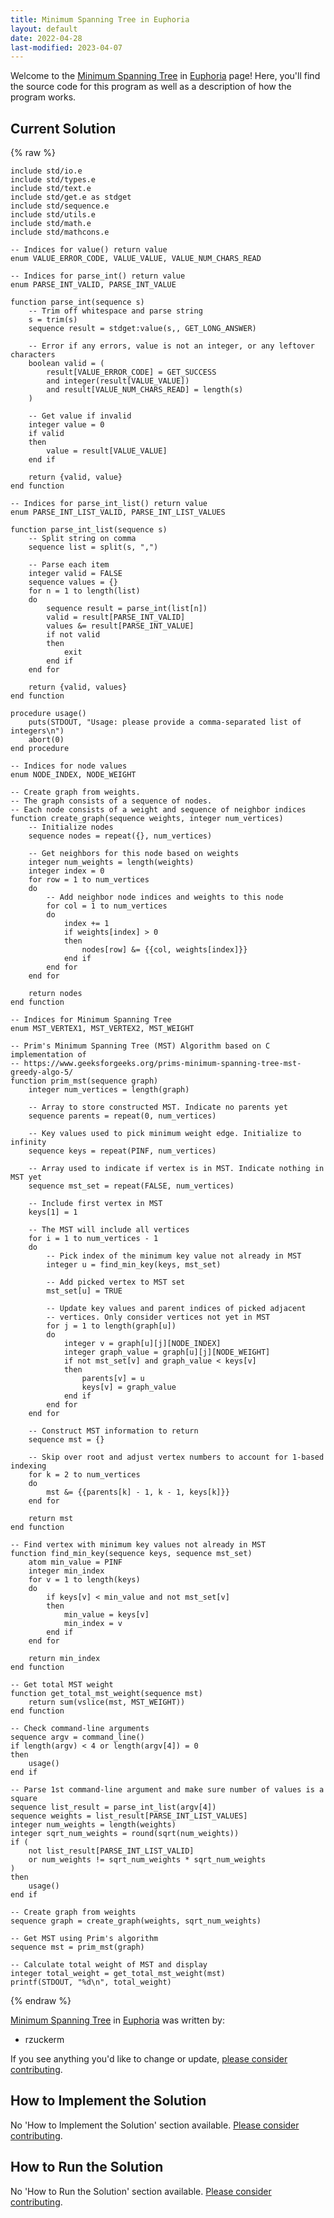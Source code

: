 ```yaml
---
title: Minimum Spanning Tree in Euphoria
layout: default
date: 2022-04-28
last-modified: 2023-04-07
---
```


Welcome to the [Minimum Spanning Tree](https://sampleprograms.io/projects/minimum-spanning-tree) in [Euphoria](https://sampleprograms.io/languages/euphoria) page! Here, you'll find the source code for this program as well as a description of how the program works.

## Current Solution

{% raw %}

```euphoria
include std/io.e
include std/types.e
include std/text.e
include std/get.e as stdget
include std/sequence.e
include std/utils.e
include std/math.e
include std/mathcons.e

-- Indices for value() return value
enum VALUE_ERROR_CODE, VALUE_VALUE, VALUE_NUM_CHARS_READ

-- Indices for parse_int() return value
enum PARSE_INT_VALID, PARSE_INT_VALUE

function parse_int(sequence s)
    -- Trim off whitespace and parse string
    s = trim(s)
    sequence result = stdget:value(s,, GET_LONG_ANSWER)

    -- Error if any errors, value is not an integer, or any leftover characters
    boolean valid = (
        result[VALUE_ERROR_CODE] = GET_SUCCESS
        and integer(result[VALUE_VALUE])
        and result[VALUE_NUM_CHARS_READ] = length(s)
    )

    -- Get value if invalid
    integer value = 0
    if valid
    then
        value = result[VALUE_VALUE]
    end if

    return {valid, value}
end function

-- Indices for parse_int_list() return value
enum PARSE_INT_LIST_VALID, PARSE_INT_LIST_VALUES

function parse_int_list(sequence s)
    -- Split string on comma
    sequence list = split(s, ",")

    -- Parse each item
    integer valid = FALSE
    sequence values = {}
    for n = 1 to length(list)
    do
        sequence result = parse_int(list[n])
        valid = result[PARSE_INT_VALID]
        values &= result[PARSE_INT_VALUE]
        if not valid
        then
            exit
        end if
    end for

    return {valid, values}
end function

procedure usage()
    puts(STDOUT, "Usage: please provide a comma-separated list of integers\n")
    abort(0)
end procedure

-- Indices for node values
enum NODE_INDEX, NODE_WEIGHT

-- Create graph from weights.
-- The graph consists of a sequence of nodes.
-- Each node consists of a weight and sequence of neighbor indices
function create_graph(sequence weights, integer num_vertices)
    -- Initialize nodes
    sequence nodes = repeat({}, num_vertices)

    -- Get neighbors for this node based on weights
    integer num_weights = length(weights)
    integer index = 0
    for row = 1 to num_vertices
    do
        -- Add neighbor node indices and weights to this node
        for col = 1 to num_vertices
        do
            index += 1
            if weights[index] > 0
            then
                nodes[row] &= {{col, weights[index]}}
            end if
        end for
    end for

    return nodes
end function

-- Indices for Minimum Spanning Tree
enum MST_VERTEX1, MST_VERTEX2, MST_WEIGHT

-- Prim's Minimum Spanning Tree (MST) Algorithm based on C implementation of
-- https://www.geeksforgeeks.org/prims-minimum-spanning-tree-mst-greedy-algo-5/
function prim_mst(sequence graph)
    integer num_vertices = length(graph)

    -- Array to store constructed MST. Indicate no parents yet
    sequence parents = repeat(0, num_vertices)

    -- Key values used to pick minimum weight edge. Initialize to infinity
    sequence keys = repeat(PINF, num_vertices)

    -- Array used to indicate if vertex is in MST. Indicate nothing in MST yet
    sequence mst_set = repeat(FALSE, num_vertices)

    -- Include first vertex in MST
    keys[1] = 1

    -- The MST will include all vertices
    for i = 1 to num_vertices - 1
    do
        -- Pick index of the minimum key value not already in MST
        integer u = find_min_key(keys, mst_set)

        -- Add picked vertex to MST set
        mst_set[u] = TRUE

        -- Update key values and parent indices of picked adjacent
        -- vertices. Only consider vertices not yet in MST
        for j = 1 to length(graph[u])
        do
            integer v = graph[u][j][NODE_INDEX]
            integer graph_value = graph[u][j][NODE_WEIGHT]
            if not mst_set[v] and graph_value < keys[v]
            then
                parents[v] = u
                keys[v] = graph_value
            end if
        end for
    end for

    -- Construct MST information to return
    sequence mst = {}

    -- Skip over root and adjust vertex numbers to account for 1-based indexing
    for k = 2 to num_vertices
    do
        mst &= {{parents[k] - 1, k - 1, keys[k]}}
    end for

    return mst
end function

-- Find vertex with minimum key values not already in MST
function find_min_key(sequence keys, sequence mst_set)
    atom min_value = PINF
    integer min_index
    for v = 1 to length(keys)
    do
        if keys[v] < min_value and not mst_set[v]
        then
            min_value = keys[v]
            min_index = v
        end if
    end for

    return min_index
end function

-- Get total MST weight
function get_total_mst_weight(sequence mst)
    return sum(vslice(mst, MST_WEIGHT))
end function

-- Check command-line arguments
sequence argv = command_line()
if length(argv) < 4 or length(argv[4]) = 0
then
    usage()
end if

-- Parse 1st command-line argument and make sure number of values is a square
sequence list_result = parse_int_list(argv[4])
sequence weights = list_result[PARSE_INT_LIST_VALUES]
integer num_weights = length(weights)
integer sqrt_num_weights = round(sqrt(num_weights))
if (
    not list_result[PARSE_INT_LIST_VALID]
    or num_weights != sqrt_num_weights * sqrt_num_weights
)
then
    usage()
end if

-- Create graph from weights
sequence graph = create_graph(weights, sqrt_num_weights)

-- Get MST using Prim's algorithm
sequence mst = prim_mst(graph)

-- Calculate total weight of MST and display
integer total_weight = get_total_mst_weight(mst)
printf(STDOUT, "%d\n", total_weight)
```

{% endraw %}

[Minimum Spanning Tree](https://sampleprograms.io/projects/minimum-spanning-tree) in [Euphoria](https://sampleprograms.io/languages/euphoria) was written by:

- rzuckerm

If you see anything you'd like to change or update, [please consider contributing](https://github.com/TheRenegadeCoder/sample-programs).

## How to Implement the Solution

No 'How to Implement the Solution' section available. [Please consider contributing](https://github.com/TheRenegadeCoder/sample-programs-website).

## How to Run the Solution

No 'How to Run the Solution' section available. [Please consider contributing](https://github.com/TheRenegadeCoder/sample-programs-website).